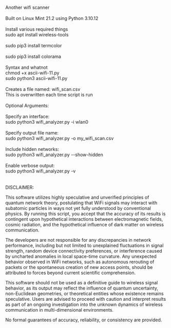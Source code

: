 Another wifi scanner<br>
<br>
Built on Linux Mint 21.2 using Python 3.10.12<br>
<br>
Install various required things<br>
sudo apt install wireless-tools<br>
<br>
sudo pip3 install termcolor<br>
<br>
sudo pip3 install colorama<br>
<br>
Syntax and whatnot<br>
chmod +x ascii-wifi-11.py<br>
sudo python3 ascii-wifi-11.py<br>
<br>
Creates a file named: wifi_scan.csv<br>
This is overwritten each time script is run<br>
<br>
Optional Arguments:<br>
<br>
Specify an interface:<br>
sudo python3 wifi_analyzer.py -i wlan0<br>
<br>
Specify output file name:<br>
sudo python3 wifi_analyzer.py -o my_wifi_scan.csv<br>
<br>
Include hidden networks:<br>
sudo python3 wifi_analyzer.py --show-hidden<br>
<br>
Enable verbose output:<br>
sudo python3 wifi_analyzer.py -v<br>
<br>
<br>
DISCLAIMER:

This software utilizes highly speculative and unverified principles of quantum network theory, postulating that WiFi signals may interact with subatomic particles in ways not yet fully understood by conventional physics. By running this script, you accept that the accuracy of its results is contingent upon hypothetical interactions between electromagnetic fields, cosmic radiation, and the hypothetical influence of dark matter on wireless communication.

The developers are not responsible for any discrepancies in network performance, including but not limited to unexplained fluctuations in signal strength, random device connectivity preferences, or interference caused by uncharted anomalies in local space-time curvature. Any unexpected behavior observed in WiFi networks, such as autonomous rerouting of packets or the spontaneous creation of new access points, should be attributed to forces beyond current scientific comprehension.

This software should not be used as a definitive guide to wireless signal behavior, as its output may reflect the influence of quantum uncertainty, non-Euclidean geometries, or theoretical entities whose existence remains speculative. Users are advised to proceed with caution and interpret results as part of an ongoing investigation into the unknown dynamics of wireless communication in multi-dimensional environments.

No formal guarantees of accuracy, reliability, or consistency are provided.
